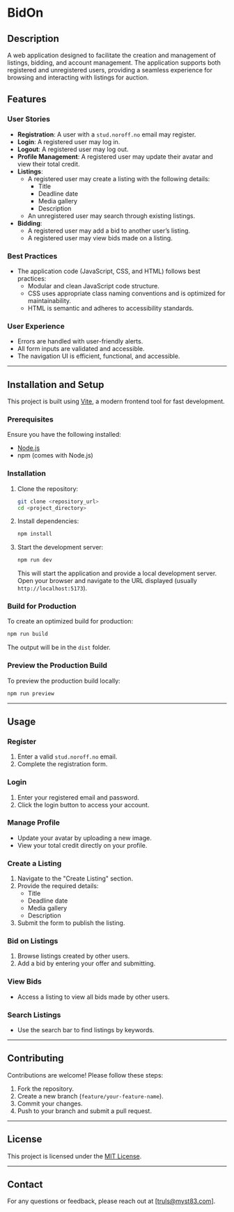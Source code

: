 # BidOn

## Description
A web application designed to facilitate the creation and management of listings, bidding, and account management. The application supports both registered and unregistered users, providing a seamless experience for browsing and interacting with listings for auction.

## Features
### User Stories
- **Registration**: A user with a `stud.noroff.no` email may register.
- **Login**: A registered user may log in.
- **Logout**: A registered user may log out.
- **Profile Management**: A registered user may update their avatar and view their total credit.
- **Listings**:
  - A registered user may create a listing with the following details:
    - Title
    - Deadline date
    - Media gallery
    - Description
  - An unregistered user may search through existing listings.
- **Bidding**:
  - A registered user may add a bid to another user’s listing.
  - A registered user may view bids made on a listing.

### Best Practices
- The application code (JavaScript, CSS, and HTML) follows best practices:
  - Modular and clean JavaScript code structure.
  - CSS uses appropriate class naming conventions and is optimized for maintainability.
  - HTML is semantic and adheres to accessibility standards.

### User Experience
- Errors are handled with user-friendly alerts.
- All form inputs are validated and accessible.
- The navigation UI is efficient, functional, and accessible.

---

## Installation and Setup
This project is built using [Vite](https://vitejs.dev/), a modern frontend tool for fast development.

### Prerequisites
Ensure you have the following installed:
- [Node.js](https://nodejs.org/)
- npm (comes with Node.js)

### Installation
1. Clone the repository:
   ```bash
   git clone <repository_url>
   cd <project_directory>
   ```

2. Install dependencies:
   ```bash
   npm install
   ```

3. Start the development server:
   ```bash
   npm run dev
   ```
   This will start the application and provide a local development server. Open your browser and navigate to the URL displayed (usually `http://localhost:5173`).

### Build for Production
To create an optimized build for production:
```bash
npm run build
```
The output will be in the `dist` folder.

### Preview the Production Build
To preview the production build locally:
```bash
npm run preview
```

---

## Usage

### Register
1. Enter a valid `stud.noroff.no` email.
2. Complete the registration form.

### Login
1. Enter your registered email and password.
2. Click the login button to access your account.

### Manage Profile
- Update your avatar by uploading a new image.
- View your total credit directly on your profile.

### Create a Listing
1. Navigate to the "Create Listing" section.
2. Provide the required details:
   - Title
   - Deadline date
   - Media gallery
   - Description
3. Submit the form to publish the listing.

### Bid on Listings
1. Browse listings created by other users.
2. Add a bid by entering your offer and submitting.

### View Bids
- Access a listing to view all bids made by other users.

### Search Listings
- Use the search bar to find listings by keywords.

---

## Contributing
Contributions are welcome! Please follow these steps:
1. Fork the repository.
2. Create a new branch (`feature/your-feature-name`).
3. Commit your changes.
4. Push to your branch and submit a pull request.

---

## License
This project is licensed under the [MIT License](LICENSE).

---

## Contact
For any questions or feedback, please reach out at [truls@myst83.com].


